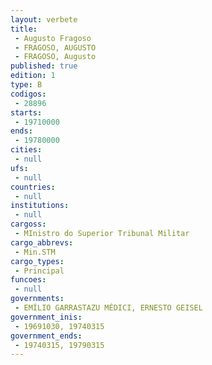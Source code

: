 ```yaml
---
layout: verbete
title:
 - Augusto Fragoso
 - FRAGOSO, AUGUSTO
 - FRAGOSO, Augusto
published: true
edition: 1  
type: B
codigos: 
 - 28896
starts: 
 - 19710000
ends: 
 - 19780000
cities: 
 - null 
ufs: 
 - null 
countries: 
 - null 
institutions: 
 - null 
cargoss: 
 - MInistro do Superior Tribunal Militar
cargo_abbrevs: 
 - Min.STM
cargo_types: 
 - Principal
funcoes: 
 - null 
governments: 
 - EMÍLIO GARRASTAZU MÉDICI, ERNESTO GEISEL
government_inis: 
 - 19691030, 19740315
government_ends: 
 - 19740315, 19790315
---
```


